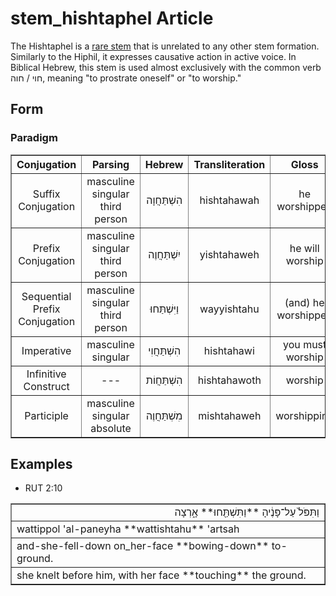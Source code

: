 # stem_hishtaphel Article
The Hishtaphel is a [rare stem](https://git.door43.org/Door43/en-uhg/src/master/content/stem/02.md#uncommon-stems) that is unrelated to any other stem formation. Similarly to the Hiphil, it expresses causative action in active voice. In Biblical Hebrew, this stem is used almost exclusively with the common verb חוי / חוה, meaning "to prostrate oneself" or "to worship."

## Form

### Paradigm

<table border="1" class="docutils">
<tr class="row-odd" align="center"><th>Conjugation</th><th>Parsing</th><th>Hebrew</th><th>Transliteration</th><th>Gloss</th>
</tr>
<tr class="row-even" align="center"><td>Suffix Conjugation</td><td>masculine singular third person</td><td>הִשְׁתַּחֲוָה</td><td>hishtahawah</td><td>he worshipped</td>
</tr>
<tr class="row-odd" align="center"><td>Prefix Conjugation</td><td>masculine singular third person</td><td>יִשְׁתַּחֲוֶה</td><td>yishtahaweh</td><td>he will worship</td>
</tr>
<tr class="row-odd" align="center"><td>Sequential Prefix Conjugation</td><td>masculine singular third person</td><td>וַיִּשְׁתַּחוּ</td><td>wayyishtahu</td><td>(and) he worshipped</td>
</tr>
<tr class="row-odd" align="center"><td>Imperative</td><td>masculine singular</td><td>הִשְׁתַּחֲוִי</td><td>hishtahawi</td><td>you must worship</td>
</tr>
<tr class="row-even" align="center"><td>Infinitive Construct</td><td>---</td><td>הִשְׁתַּחֲוֹת</td><td>hishtahawoth</td><td>worship</td>
</tr>
<tr class="row-even" align="center"><td>Participle</td><td>masculine singular absolute</td><td>מִשְׁתַּחֲוֶה</td><td>mishtahaweh</td><td>worshipping</td>
</tr>
</tbody>
</table>

## Examples

* RUT 2:10
<table border="1" class="docutils">
<colgroup>
<col width="100%" />
</colgroup>
<tbody valign="top">
<tr class="row-odd" align="right"><td>וַתִּפֹּל֙ עַל־פָּנֶ֔יהָ **וַתִּשְׁתַּ֖חוּ** אָ֑רְצָה</td>
</tr>
<tr class="row-even"><td>wattippol 'al-paneyha **wattishtahu** 'artsah</td>
</tr>
<tr class="row-odd"><td>and-she-fell-down on_her-face **bowing-down** to-ground.</td>
</tr>
<tr class="row-even"><td>she knelt before him, with her face **touching** the ground.</td>
</tr>
</tbody>
</table>